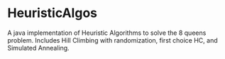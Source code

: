 # HeuristicAlgos
A java implementation of Heuristic Algorithms to solve the 8 queens problem. Includes Hill Climbing with randomization, first choice HC, and Simulated Annealing.
